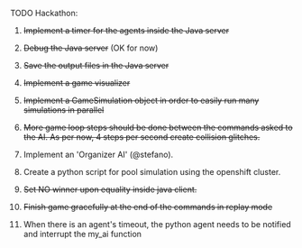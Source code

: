 TODO Hackathon:

1) ~~Implement a timer for the agents inside the Java server~~

2) ~~Debug the Java server~~ (OK for now)

3) ~~Save the output files in the Java server~~

4) ~~Implement a game visualizer~~

5) ~~Implement a GameSimulation object in order to easily run many simulations in parallel~~

6) ~~More game loop steps should be done between the commands asked to the AI. As per now, 4 steps per second create collision glitches.~~

7) Implement an 'Organizer AI' (@stefano).

8) Create a python script for pool simulation using the openshift cluster.

9) ~~Set NO winner upon equality inside java client.~~

10) ~~Finish game gracefully at the end of the commands in replay mode~~

11) When there is an agent's timeout, the python agent needs to be notified and interrupt the my_ai function
 